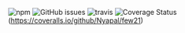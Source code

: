 ![npm](https://img.shields.io/npm/v/@nyapal/few)
![GitHub issues](https://img.shields.io/github/issues/nyapal/few21)
![travis](https://img.shields.io/travis/nyapal/few21)
![Coverage Status](https://coveralls.io/repos/github/Nyapal/few21/badge.svg)
(https://coveralls.io/github/Nyapal/few21)